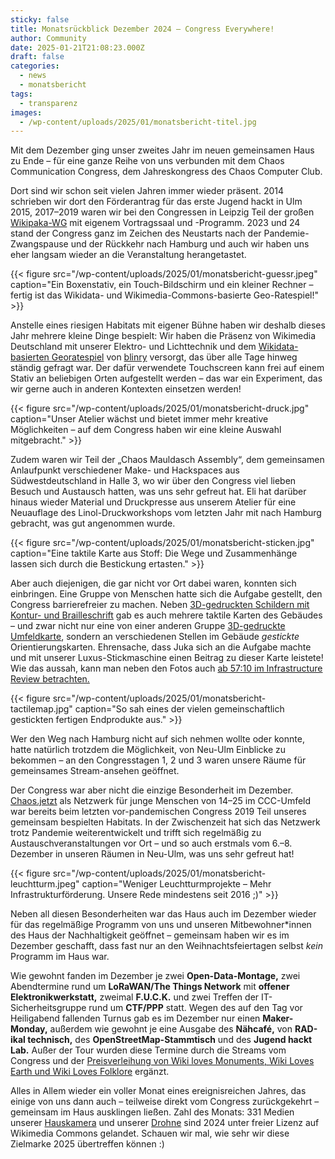 ```yaml
---
sticky: false
title: Monatsrückblick Dezember 2024 – Congress Everywhere!
author: Community
date: 2025-01-21T21:08:23.000Z
draft: false
categories:
  - news
  - monatsbericht
tags:
  - transparenz
images:
  - /wp-content/uploads/2025/01/monatsbericht-titel.jpg
---
```


Mit dem Dezember ging unser zweites Jahr im neuen gemeinsamen Haus zu Ende – für eine ganze Reihe von uns verbunden mit dem Chaos Communication Congress, dem Jahreskongress des Chaos Computer Club.

Dort sind wir schon seit vielen Jahren immer wieder präsent. 2014 schrieben wir dort den Förderantrag für das erste Jugend hackt in Ulm 2015, 2017–2019 waren wir bei den Congressen in Leipzig Teil der großen [Wikipaka-WG](/rebooting) mit eigenem Vortragssaal und -Programm. 2023 und 24 stand der Congress ganz im Zeichen des Neustarts nach der Pandemie-Zwangspause und der Rückkehr nach Hamburg und auch wir haben uns eher langsam wieder an die Veranstaltung herangetastet.

{{< figure src="/wp-content/uploads/2025/01/monatsbericht-guessr.jpeg" caption="Ein Boxenstativ, ein Touch-Bildschirm und ein kleiner Rechner – fertig ist das Wikidata- und Wikimedia-Commons-basierte Geo-Ratespiel!" >}}


Anstelle eines riesigen Habitats mit eigener Bühne haben wir deshalb dieses Jahr mehrere kleine Dinge bespielt: Wir haben die Präsenz von Wikimedia Deutschland mit unserer Elektro- und Lichttechnik und dem [Wikidata-basierten Georatespiel](https://guessr.blinry.org/) von [blinry](https://blinry.org/) versorgt, das über alle Tage hinweg ständig gefragt war. Der dafür verwendete Touchscreen kann frei auf einem Stativ an beliebigen Orten aufgestellt werden – das war ein Experiment, das wir gerne auch in anderen Kontexten einsetzen werden!

{{< figure src="/wp-content/uploads/2025/01/monatsbericht-druck.jpg" caption="Unser Atelier wächst und bietet immer mehr kreative Möglichkeiten – auf dem Congress haben wir eine kleine Auswahl mitgebracht." >}}

Zudem waren wir Teil der „Chaos Mauldasch Assembly“, dem gemeinsamen Anlaufpunkt verschiedener Make- und Hackspaces aus Südwestdeutschland in Halle 3, wo wir über den Congress viel lieben Besuch und Austausch hatten, was uns sehr gefreut hat. Eli hat darüber hinaus wieder Material und Druckpresse aus unserem Atelier für eine Neuauflage des Linol-Druckworkshops vom letzten Jahr mit nach Hamburg gebracht, was gut angenommen wurde.

{{< figure src="/wp-content/uploads/2025/01/monatsbericht-sticken.jpg" caption="Eine taktile Karte aus Stoff: Die Wege und Zusammenhänge lassen sich durch die Bestickung ertasten." >}}

Aber auch diejenigen, die gar nicht vor Ort dabei waren, konnten sich einbringen. Eine Gruppe von Menschen hatte sich die Aufgabe gestellt, den Congress barrierefreier zu machen. Neben [3D-gedruckten Schildern mit Kontur- und Brailleschrift](https://tactile.c3w.at/) gab es auch mehrere taktile Karten des Gebäudes – und zwar nicht nur eine von einer anderen Gruppe [3D-gedruckte Umfeldkarte](https://eichhorn.dev/projekte/touchkarteumdencch.html), sondern an verschiedenen Stellen im Gebäude _gestickte_ Orientierungskarten. Ehrensache, dass Juka sich an die Aufgabe machte und mit unserer Luxus-Stickmaschine einen Beitrag zu dieser Karte leistete! Wie das aussah, kann man neben den Fotos auch [ab 57:10 im Infrastructure Review betrachten.](https://media.ccc.de/v/38c3-infrastructure-review#t=3432)

{{< figure src="/wp-content/uploads/2025/01/monatsbericht-tactilemap.jpg" caption="So sah eines der vielen gemeinschaftlich gestickten fertigen Endprodukte aus." >}}

Wer den Weg nach Hamburg nicht auf sich nehmen wollte oder konnte, hatte natürlich trotzdem die Möglichkeit, von Neu-Ulm Einblicke zu bekommen – an den Congresstagen 1, 2 und 3 waren unsere Räume für gemeinsames Stream-ansehen geöffnet.

Der Congress war aber nicht die einzige Besonderheit im Dezember. [Chaos.jetzt](https://chaos.jetzt/) als Netzwerk für junge Menschen von 14–25 im CCC-Umfeld war bereits beim letzten vor-pandemischen Congress 2019 Teil unseres gemeinsam bespielten Habitats. In der Zwischenzeit hat sich das Netzwerk trotz Pandemie weiterentwickelt und trifft sich regelmäßig zu Austauschveranstaltungen vor Ort – und so auch erstmals vom 6.–8. Dezember in unseren Räumen in Neu-Ulm, was uns sehr gefreut hat!

{{< figure src="/wp-content/uploads/2025/01/monatsbericht-leuchtturm.jpeg" caption="Weniger Leuchtturmprojekte – Mehr Infrastrukturförderung. Unsere Rede mindestens seit 2016 ;)" >}}

Neben all diesen Besonderheiten war das Haus auch im Dezember wieder für das regelmäßige Programm von uns und unseren Mitbewohner\*innen des Haus der Nachhaltigkeit geöffnet – gemeinsam haben wir es im Dezember geschafft, dass fast nur an den Weihnachtsfeiertagen selbst _kein_ Programm im Haus war.

Wie gewohnt fanden im Dezember je zwei **Open-Data-Montage,** zwei Abendtermine rund um **LoRaWAN/The Things Network** mit **offener Elektronikwerkstatt,** zweimal **F.U.C.K.** und zwei Treffen der IT-Sicherheitsgruppe rund um **CTF/PPP** statt. Wegen des auf den Tag vor Heiligabend fallenden Turnus gab es im Dezember nur einen **Maker-Monday,** außerdem wie gewohnt je eine Ausgabe des **Nähcafé,** von **RAD-ikal technisch,** des **OpenStreetMap-Stammtisch** und des **Jugend hackt Lab.** Außer der Tour wurden diese Termine durch die Streams vom Congress und der [Preisverleihung von Wiki loves Monuments, Wiki Loves Earth und Wiki Loves Folklore](https://www.wikimedia.de/veranstaltungen/gemeinsame-preisverleihung/) ergänzt.

Alles in Allem wieder ein voller Monat eines ereignisreichen Jahres, das einige von uns dann auch – teilweise direkt vom Congress zurückgekehrt – gemeinsam im Haus ausklingen ließen. Zahl des Monats: 331 Medien unserer [Hauskamera](https://commons.wikimedia.org/wiki/Category:Hausfotografie_tempor%C3%A4rhaus_(2024)) und unserer [Drohne](https://commons.wikimedia.org/wiki/Category:Drohnenfotografie_tempor%C3%A4rhaus_(2024)) sind 2024 unter freier Lizenz auf Wikimedia Commons gelandet. Schauen wir mal, wie sehr wir diese Zielmarke 2025 übertreffen können :)
